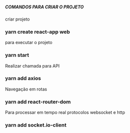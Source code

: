 ##### COMANDOS PARA CRIAR O PROJETO #####

criar projeto
### yarn create react-app web

para executar o projeto
### yarn start

Realizar chamada para API
### yarn add axios

Navegação em rotas
### yarn add react-router-dom

Para processar em tempo real protocolos websocket e http
### yarn add socket.io-client

